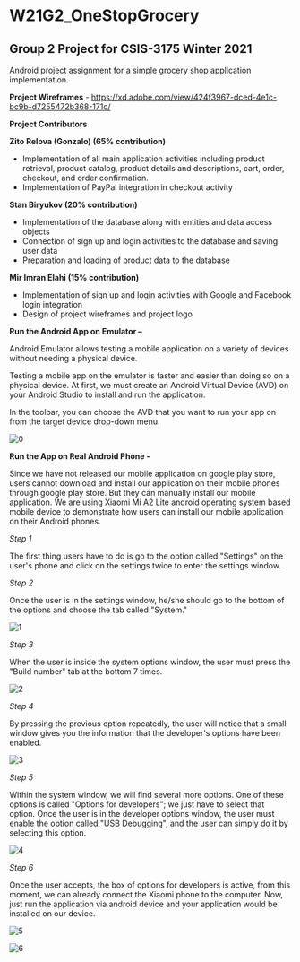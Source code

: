 # W21G2_OneStopGrocery
## Group 2 Project for CSIS-3175 Winter 2021

Android project assignment for a simple grocery shop application implementation.

**Project Wireframes** - https://xd.adobe.com/view/424f3967-dced-4e1c-bc9b-d7255472b368-171c/

**Project Contributors**

**Zito Relova (Gonzalo) (65% contribution)**
- Implementation of all main application activities including product retrieval, product catalog, product details and descriptions, cart, order, checkout, and order confirmation.
- Implementation of PayPal integration in checkout activity


**Stan Biryukov (20% contribution)**
- Implementation of the database along with entities and data access objects
- Connection of sign up and login activities to the database and saving user data
- Preparation and loading of product data to the database

**Mir Imran Elahi (15% contribution)**
- Implementation of sign up and login activities with Google and Facebook login integration
- Design of project wireframes and project logo




**Run the Android App on Emulator –**

Android Emulator allows testing a mobile application on a variety of devices without needing a physical device.

Testing a mobile app on the emulator is faster and easier than doing so on a physical device. At first, we must create an Android Virtual Device (AVD) on your Android Studio to install and run the application. 

In the toolbar, you can choose the AVD that you want to run your app on from the target device drop-down menu.

![0](https://user-images.githubusercontent.com/68749413/112954384-307ec880-90f3-11eb-8c1f-b74dd8c918ee.png)

**Run the App on Real Android Phone -**

Since we have not released our mobile application on google play store, users cannot download and install our application on their mobile phones through google play store. But they can manually install our mobile application. We are using Xiaomi Mi A2 Lite android operating system based mobile device to demonstrate how users can install our mobile application on their Android phones.

*Step 1*

The first thing users have to do is go to the option called "Settings" on the user's phone and click on the settings twice to enter the settings window.

*Step 2*

Once the user is in the settings window, he/she should go to the bottom of the options and choose the tab called "System."

![1](https://user-images.githubusercontent.com/68749413/112954386-307ec880-90f3-11eb-90d7-171f89859f1b.png)
 
*Step 3*

When the user is inside the system options window, the user must press the "Build number" tab at the bottom 7 times.
 
![2](https://user-images.githubusercontent.com/68749413/112954387-307ec880-90f3-11eb-83af-8ea27c752b89.jpg)

*Step 4*

By pressing the previous option repeatedly, the user will notice that a small window gives you the information that the developer's options have been enabled.

![3](https://user-images.githubusercontent.com/68749413/112954388-307ec880-90f3-11eb-9704-6853bddb0d43.png)

*Step 5*

Within the system window, we will find several more options. One of these options is called "Options for developers"; we just have to select that option. Once the user is in the developer options window, the user must enable the option called "USB Debugging", and the user can simply do it by selecting this option.

![4](https://user-images.githubusercontent.com/68749413/112954391-31175f00-90f3-11eb-9d96-2ff271614f66.png)

*Step 6*

Once the user accepts, the box of options for developers is active, from this moment, we can already connect the Xiaomi phone to the computer. Now, just run the application via android device and your application would be installed on our device.

![5](https://user-images.githubusercontent.com/68749413/112954378-2f4d9b80-90f3-11eb-8396-59ab84028db6.png)

![6](https://user-images.githubusercontent.com/68749413/112954381-2fe63200-90f3-11eb-8377-a41ddddfe5f0.jpg)




